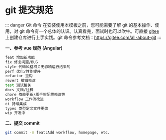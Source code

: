 # git 提交规范

::: danger Git 命令
在安装使用本模板之前，您可能需要了解 git 的基本操作、使用，对 git 命令有一个总体的认识。认真看完，面试时也可以吹牛。可直接 [gitee](https://gitee.com/) 上创建仓库进行上手实践。git 命令参考文档：https://gitee.com/all-about-git
:::

<p style="font-weight: bold;">一、参考 vue 规范 (Angular)</p>

```bash
feat 增加新功能
fix 修复问题/BUG
style 代码风格相关无影响运行结果的
perf 优化/性能提升
refactor 重构
revert 撤销修改
test 测试相关
docs 文档/注释
chore 依赖更新/脚手架配置修改等
workflow 工作流改进
ci 持续集成
types 类型定义文件更改
wip 开发中
```

<p style="font-weight: bold;">二、提交 commit</p>

```bash
git commit -m feat:Add workflow, homepage, etc.
```
